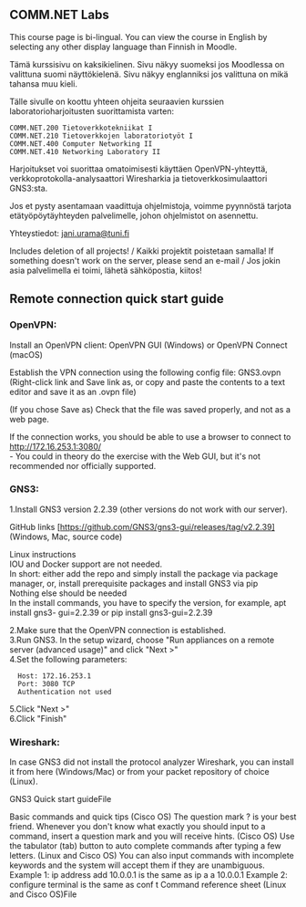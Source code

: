 ## COMM.NET Labs

This course page is bi-lingual. You can view the course in English by selecting any other display language than Finnish in Moodle.

Tämä kurssisivu on kaksikielinen. Sivu näkyy suomeksi jos Moodlessa on valittuna suomi näyttökielenä. Sivu näkyy englanniksi jos valittuna on mikä tahansa muu kieli.

Tälle sivulle on koottu yhteen ohjeita seuraavien kurssien laboratorioharjoitusten suorittamista varten:

```
COMM.NET.200 Tietoverkkotekniikat I
COMM.NET.210 Tietoverkkojen laboratoriotyöt I
COMM.NET.400 Computer Networking II
COMM.NET.410 Networking Laboratory II
```

Harjoitukset voi suorittaa omatoimisesti käyttäen OpenVPN-yhteyttä, verkkoprotokolla-analysaattori Wiresharkia ja tietoverkkosimulaattori GNS3:sta.

Jos et pysty asentamaan vaadittuja ohjelmistoja, voimme pyynnöstä tarjota etätyöpöytäyhteyden palvelimelle, johon ohjelmistot on asennettu.

Yhteystiedot: jani.urama@tuni.fi

Includes deletion of all projects! / Kaikki projektit poistetaan samalla!
If something doesn't work on the server, please send an e-mail / Jos jokin asia palvelimella ei toimi, lähetä sähköpostia, kiitos!


## Remote connection quick start guide

### OpenVPN:

Install an OpenVPN client: OpenVPN GUI (Windows) or OpenVPN Connect (macOS)

Establish the VPN connection using the following config file: GNS3.ovpn (Right-click link and Save link as, or copy and paste the contents to a text editor and save it as an .ovpn file)

(If you chose Save as) Check that the file was saved properly, and not as a web page.

If the connection works, you should be able to use a browser to connect to http://172.16.253.1:3080/  
    - You could in theory do the exercise with the Web GUI, but it's not recommended nor officially supported.


### GNS3:

1.Install GNS3 version 2.2.39 (other versions do not work with our server). 
  
  GitHub links [https://github.com/GNS3/gns3-gui/releases/tag/v2.2.39] (Windows, Mac, source code)
  
  Linux instructions  
    IOU and Docker support are not needed.  
    In short: either add the repo and simply install the package via package manager, or, install     prerequisite packages and install GNS3 via pip  
        Nothing else should be needed  
    In the install commands, you have to specify the version, for example, apt install gns3-     gui=2.2.39 or pip install gns3-gui=2.2.39

2.Make sure that the OpenVPN connection is established.  
3.Run GNS3. In the setup wizard, choose "Run appliances on a remote server (advanced usage)" and click "Next >"  
4.Set the following parameters:  
```
  Host: 172.16.253.1
  Port: 3080 TCP
  Authentication not used
```

5.Click "Next >"  
6.Click "Finish"  


### Wireshark:

In case GNS3 did not install the protocol analyzer Wireshark, you can install it from here (Windows/Mac) or from your packet repository of choice (Linux).


GNS3 Quick start guideFile

Basic commands and quick tips
(Cisco OS) The question mark ? is your best friend. Whenever you don't know what exactly you should input to a command, insert a question mark and you will receive hints.
(Cisco OS) Use the tabulator (tab) button to auto complete commands after typing a few letters.
(Linux and Cisco OS) You can also input commands with incomplete keywords and the system will accept them if they are unambiguous.
Example 1: ip address add 10.0.0.1 is the same as ip a a 10.0.0.1
Example 2: configure terminal is the same as conf t
Command reference sheet (Linux and Cisco OS)File
